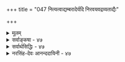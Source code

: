 +++
title = "047 नित्यत्वाद्यम्बरादेर्यदि निरवयवद्रव्यताद्यैः"

+++
<details><summary>मूलम्</summary>

नित्यत्वाद्यम्बरादेर्यदि निरवयवद्रव्यताद्यैः प्रसाध्यं कः स्याद्बाधो विपक्षे कथमिव निगमे वाधकेऽत्रानुमा स्यात् ।  
बाधस्सामान्यदृष्ट्या श्रुतिसमधिगते नैव कुत्रापि शक्यस्तेनामूर्तत्वलिङ्गान्न सृजति विमतो मूर्तमित्याद्यपास्तम् ॥ ४७ ॥
</details>

<details><summary>सर्वाङ्कषा - ४७</summary>

47. 

[[95]]

[ आकाशस्यानित्यत्वम् ] 

नित्यत्वाद्यम्बरादेर्यदि निरवयवद्रव्यताद्यैः प्रसाध्यम्, 

कः स्यात् बाधो विपक्षे, कथमिव निगमे बाधकेऽत्रानुमा स्यात् । बाधः सामान्यदृष्ट्या श्रुतिसमधिगते नैव कुत्रापि शक्यः 

तेनामूर्तत्वलिङ्गान्न सृजति विमतो मूर्तमित्याद्यपास्तम् ॥47॥ 



एवमाकाशस्य तुच्छत्वं निराकृत्य, आकाशे विद्यमानं विवादान्तरमप्याक्षिप्य समाधत्ते - नित्यत्वादीत्यादिना । **अम्बरादेः** = आकाशादेः, **निरवयवद्रव्यताद्यैः** = निरवयवद्रव्यत्वादिहेतुभिः, **नित्यत्वादि** = नित्यत्वादिकं यदि प्रसाध्यम् इष्टम् इति पूर्वपक्षसंग्रहः । नित्यत्वादीत्यत्रादिना विभुत्वग्रहणम् । 'आकाशो नित्यः, निरवयवद्रव्यत्वात्;’ 'आकाशः विभुः, निरवयवद्रव्यत्वात्' इत्यनुमानम् । अम्बरादेरित्यादिना मनसः ग्रहणम्, सिद्धान्ते मनसोऽपि जन्यत्वात् । द्रव्यताद्यैः इत्यत्राद्यपदेनामूर्तत्वादिग्रहणम् । यथायोग्यं पक्षसाध्यहेतवो योजनीयाः ॥ 

निराकरोति - कः स्यादित्यादिना । **विपक्षे** = **विपरीतपक्षे** = हेतोरप्रयोजकशङ्कायाम् बाधः कः **स्यात्** = वैपरीत्ये आपादिते बाधकतर्कः कः ? ' हेतुरस्तु साध्यं मा स्तु' इत्यप्रयोजकशङ्कायां कृतायां तद्वारकः, 'यदि हेतुः न स्यात्, तर्हि साध्यमपि न स्यात्' इति अनुकूलस्तर्कः प्रदर्शनीयः । यदि न शक्यते, तदा इदमनुमानमप्रमाणं स्यात् । प्रकृते, 'निरवयवद्रव्यत्वमस्तु नाम, नित्यत्वं मास्तु', अथवा 'विभुत्वं मास्तु' इति आपादनं विवक्षितम् । एवमापादिते, 'यदि नित्यत्वं न स्यात्, तर्हि निरवयवद्रव्यत्वमपि न स्यात्” इत्यनुकूलस्तर्कः वक्तव्यः । अत्रेष्टापत्तौ तादृशतर्कस्याभावात् उक्तानुमानमप्रयोजकम् । लोके हि सावयवं घटादि अनित्यम्, अविभु च दृष्टम्, तेन निरवयवं नित्यं स्यात्, नो चेत् निरवयवं न स्यात् इत्यस्त्यनुकूलस्तर्कः इत्यत्राह - कथमिवेत्यादि । **निगमे** = 'आकाशः संभूतः ' ( तै. आ. 1) इत्याकाशस्योत्पत्तिप्रतिपादके वेदे **बाधके** = उक्तानुमानस्य बाधके सति **अनुमा** = अनुमानं कथमिव **स्यात्** = प्रतिष्ठतं भवेत् । ' नरशिरः कपालं शुचि, प्राण्यङ्गत्वात्, शङ्खवत्' इत्यनुमानम्, 'स्पृष्ट्रा नरशिरोऽस्थ्यादि सवासा जलमाविशेत्' इत्यादि धर्मशास्त्रविरोधात् अप्रमाणं यथा, तथेदमपि । घटादिप्रतिदृष्टान्तः प्रदर्शितः किलेत्यत्राह - बाध इत्यादि । **श्रुतिसमधिगते** = वेदप्रतिपादिते विषये, **सामान्यदृष्ट्या** = लोकदृष्टसामान्याकारमादाय **बाधः** = श्रुत्यर्थबाधः कुत्रापि विषये नैव **शक्यः** = न वक्तुं शक्यः; श्रुतेः इतरसर्वप्रमाणापेक्षया बलवत्त्वात् । अतः श्रुत्या आकाशस्यानित्यत्वे सिद्धे तद्विरुद्धतयोक्तं अनुमानमप्रमाणम् । एवमेवान्यदपीति प्रदर्शयति - तेनेत्यादि । **तेन** = श्रुतिविरोधेनैव **अमूर्तत्वलिङ्गात्** = अमूर्तत्वहेतुना विमर्त - आकाशादि, **मूर्तम्** = वाय्वादि न सृजति - नोत्पादयति **इत्यादि** = इत्याद्यनुमानमपि **अपास्तम्** = निरस्तं द्रष्टव्यम् । ‘आकाशः न वाय्वाद्युपादानम्, अमूर्तत्वात्, मनोवत्' इत्यनुमानप्रयोगः । वायुस्तु मूर्तद्रव्यम् । आकाशं त्वमूर्तम् । अमूर्तात् मूर्तं कथमुत्पद्येतेत्याद्याक्षेपोऽपि 'आकाशाद्वायुः' इति वायोराकाशादुत्पत्तिप्रतिपादकश्रुत्या बाधितत्वादप्रमाणमित्यर्थः ॥ ४७ ॥
</details>


<details><summary>सर्वार्थसिद्धिः - ४७</summary>

सोऽयमाकाशस्सर्वव्यापी नित्यश्चेति वैशेषिकादयः । जैनास्तु तत्र लोकाकाशः अलोकाकाशश्चेति विभाग-मप्याहुः । मूलप्रकृतिर्विभ्वीति सांख्याः । मनो विभ्विति भाट्टाः । तेषां पक्ष सहेतुकमनुभाषते - नित्यत्वादीति ॥ नित्यत्वं व्यापित्वं च पृथक्साध्यम् । प्रत्येकं तयोरेते हेतवः - विगीतं नित्यं विभु च निरवयवत्वे सति महत्त्वात्, सर्वदा निष्पन्दत्वे सति महत्त्वात्, सर्वदा स्पर्शरहितद्रव्यत्वात् इत्यादयः ; निरवयवेन्द्रियग्राह्यगुणत्वादित्याकाशस्यैव ; ज्ञानासमवायिसंयोगाधारत्वात् इति मनस एव । एतेषां साधारणमप्रयोजकत्वमभिप्रेत्याह - कः स्यादिति । न ह्येतेषामनित्यत्वादौ किञ्चिदनिष्टं स्यात् ; स्वाच्छन्द्येनानिष्टकल्पने विपरीतकल्पनस्यापि शक्यत्वात् । अक्षोभ्यं दूषणान्तरमाह - कथमिवेति । येष्वनित्यत्वम् अविभुत्वं च सृष्ट्यादिवा[क्यै]दैस्तत्त्वान्तरावृतत्वादिवाक्यैश्च सिद्धं, तेषु तद्विरुद्धसाधनमागमबाधितमित्यर्थः । उक्तेषु च हेतुषु निरवयवत्वादिकं पञ्चीकरणवादिशास्त्रविरुद्धम् । सर्वदा स्पर्शरहितद्रव्यत्वादिति विभुत्वसाधने अणुत्वेन श्रुतिसिद्धैर्जीवैरनैकान्त्यम्, ज्ञानासमवायिसंयोगाधारत्वम् आत्ममनसोरसिद्धं च । ज्ञानद्रव्यत्वादेर्वक्ष्यमाणत्वात् ज्ञानावस्थानां चात्ममनस्संयोगासमवायिकारणकत्वाभावात् । किं चात्र नित्यत्वसाधनमाकाशदिद्रव्यपक्षीकारेण वा ? आकाशत्वाद्यवस्थापक्षीकारेण वा ? आद्ये सिद्धसाध्यता ; द्वितीये तु स्वानभ्युपगतपक्षीकारो न युक्तः । श्रुत्यैव तदङ्गीकारे तथैव बाधः । अनुमानेन श्रुतिबाधे तु हैतुकप्रलपैश्श्रुतिप्रमाणस्य निश्शेषोच्छेदप्रसङ्गमभिप्रेत्याह - बाध इति । प्रत्यक्षविरोधरहितानन्यपरश्रुत्या यथावदधिगतेऽर्थे येनकेनचित्सामान्यतोदृष्टेन बाधशङ्कायां श्रौतहिंसा न धर्मः हिंसात्वात् संमतवत्, विगीतमस्थि पवित्रम् अस्थित्वात् शङ्खवत् इत्यादेरपि प्रसङ्गः स्यादिति भावः । उक्तं दूषणं प्रस्तुते पक्षे साध्यान्तरविषयहेत्वन्तरेष्वपि दर्शयति - तेनेति । आकाशो न स्पर्शवदुपादानम् ; स्पर्शशून्यत्वात् । एवं वाय्वादिकमपि न तेजःप्रभृत्युपादानम् रूपशून्यत्वात् रसशून्यत्वात् इत्यनुमानजातं श्रुत्यादिविरोधा-दपास्तमित्यर्थः ॥ ४७ ॥ इत्याकाशादेरनित्यत्वाव्यापित्वादि ॥
</details>


<details><summary>नरसिंह-देवः आनन्ददायिनी - ४७</summary>

आकाशस्यावरणाभावमात्रत्वभङ्गः  
प्रसङ्गसंगतिमाह - सोऽयमिति ।  
पङ्कलिप्तं तृणं यद्वज्जले मग्नं तदत्यये ।  
ऊर्ध्वमुद्गच्छति तथा जन्तुः कर्मात्यये पुनः ॥  
ऊर्ध्वमाक्रमतेऽजस्रं लोकाकाशं विहाय सः ।  
सततोर्ध्वगतिर्मुक्तिरलोकाकाश ईरिता ॥  
व्यापि नित्यं द्विधाऽऽकाशमेकमेव विभज्यते । इत्युक्तपक्षमाह - जैनास्त्विति । लोकाकाशः - जन्तुसंचारविशिष्टाकाशः । तद्रहिताकाशः - अलोकाकाशः । मूलप्रकृतिरिति । उत्तरावधिराहित्यमाहुरित्यर्थः । आदिशब्दार्थमाह - व्यापित्वं चेति । आदिशब्देन हेतुविशेषणानि हेत्वन्तराणि च विवक्षितानीत्याह - एतो हेतव इत्यादिना । निरवयवत्व इति तावत्युक्ते गुणे व्यभिचारः, अतो महत्त्वादिति । तावताऽपि घटे व्यभिचारः, अत उक्तं - निरवयवेति । ननु महत्त्वं परिमाणविशेषः; तथाच परिमाणत्वमेव गुणादौ व्यभिचारवारकमिति विशेष्यांशो व्यर्थ इति चेन्न; महत्त्वस्य जातितया परिमाणत्वाघटिततया वैयर्थ्योक्त्ययोगात्; बहुत्वे साध्ये परमाणौ व्यभिचारवारकत्वाच्चेति भावः । सर्वदेति । निस्स्पन्दत्वं क्रियारहितत्वम् । कदाचित्कियारहिते घटादौ गुणादौ व्यभिचारवारणं विशेषणानां द्रष्टव्यम् । सर्वदेति । पूर्ववदेव विशेषणप्रयोजनं द्रष्टव्यम् । निरवयवेति । निरवयवेन्द्रियजन्यलौकिकप्रत्यक्षविषयगुणत्वादित्यर्थः । आकाशस्येति । आकाशपक्षकानुमानस्येत्यर्थः; मनस्यसंभवादिति भावः । एवमुत्तरत्रापि । अप्रयोजकत्वमेवोपपादयति - न ह्येतेषामिति । ननु नित्यत्वाद्यनभ्युपगमे निरवयवत्वे सति महत्त्वादिकं न स्यादिति विपक्षे बाध इत्यत्राह - स्वाच्छन्धेनेति । अप्रयोजकत्वेन तस्य प्रयोजकत्वाभाव उक्तः सत्यप्रयोजकज्यतिरेकापादनस्यैव विपक्षबाधकता यद्युच्येत तर्ह्यनित्यत्वाभावे साध्ये इन्द्रियग्राह्यगुणत्वं न स्यादित्यापादनेन विपरिवृत्तिप्रसङ्गादिति विपरिवृत्तापादनस्यापि सुवचत्वादित्यर्थः । सृष्ट्यादीत्यादिशब्देन प्रलयग्रहः । आवृतत्वादीत्यादिशब्देन प्रकृतेरप्युत्तरावविपरिच्छिन्नत्वप्रतिपादकवाक्यसंग्रहः । स्वरूपासिद्धिदूषणमप्याह - उक्तेष्विति । निरवयवत्वे पञ्चीकरणायोगादिति भावः । व्यभिचारमप्याह - सर्वदेति । व्याप्यत्वासिद्धिं स्वरूपासिद्धिं चाह - ज्ञानेति । ननु ज्ञानद्रव्यस्य नित्यत्वेऽपि तदवस्थानां च जन्यत्वात्तदसमवायिकारणसंयोगाधारत्वं विवक्षितमिति नासिद्धिरित्याह - ज्ञानावस्थाना त्विति । नन्वात्ममनस्संयोगस्य तदसमवायिकारणत्वाभावेऽपि ज्ञानद्रव्यमनस्संयोगोऽसमवायिकारणमस्तु; तथा स एव हेतुः, ज्ञानद्रव्यमेव दृष्टान्तोऽस्त्विति चेत्; आत्मज्ञानद्रव्यसंयोगो वा आवश्यकप्राणमनस्संयोगो वा असमवायिकारणमस्तु; मनस्संयोगः काराणमित्यत्र मानाभावात् । न च विनिगमकाभावात्सर्वेषां संयोगानामसमवायिकारणत्व; तथाच नासिद्धिरिति वाच्यम्; तर्हि व्यभिचारापातात् । इदं ज्ञानस्य अनित्यत्वाङ्गीकारेऽपि समानम् । वस्तुतस्तु समवायिकारणाभावादसमवायिकारणमेव नस्तीति ध्येयम् । द्वितीये त्विति । तथाच परस्याश्रयासिद्धिरपि दोष इति भावः । ननु प्रसाध्याङ्गस्याप्यनुमानस्य संभवान्न दोष इति चेन्मैवम्; अवस्थायाः प्रसाधनं नानुमानेन; लिङ्गाद्यभावात्; तथाच श्रुत्यैव वाच्यम् । तया जन्यत्वविनाशित्वबोधेनानित्यतयैव सिद्धेर्बाध इत्याह - श्रुत्यैवेति । ननु श्रुतेरेवानुमानतो बाधः किं न स्यादित्यत्राह - अनुमानेनेति । निश्शेषोच्छेदप्रसङ्गमेव दर्शयति - प्रत्यक्षेति । विगीतमिति । पवित्रत्वेन संदिग्धवनरास्थ्यादिकमित्यर्थः । साध्यान्तरविषयहेत्वन्तरं दर्शयति - आकाश इति । न स्पर्शवदिति । स्पर्शवतो वायोर्नोपादानमित्यर्थः । तेनामूर्तत्वलिङ्गान्न सृजति विमतो मूर्तमिति - विमत आकाशादिः अमूर्तत्वस्य विभुत्वस्य लिङ्गात् साधकत्वेनाभिमतात् निरवयवत्वे सति महत्त्वादिलिङ्गात् अमूर्तं विभु न सृजति न साधयतीत्यर्थः । यद्वा - 'अमूर्तत्वलिङ्गान्न सृजति विमतं मूर्तमित्याद्यपास्तम्' इति पाठः । तथाचायमर्थ - अमूर्तत्वलिङ्गं निरवयवत्वे सति महत्त्वादिकं विमतममूर्तं न सृजति न जनयति महत्त्वे सति निरवयवद्रव्यत्वादित्याद्यपास्तमित्यर्थः ॥ ४७ ॥
</details>
